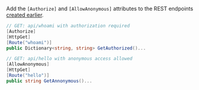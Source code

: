 Add the `[Authorize]` and `[AllowAnonymous]` attributes to the REST endpoints [created earlier](#create-your-rest-endpoints).

```csharp
// GET: api/whoami with authorization required
[Authorize]
[HttpGet]
[Route("whoami")]
public Dictionary<string, string> GetAuthorized()...

// GET: api/hello with anonymous access allowed
[AllowAnonymous]
[HttpGet]
[Route("hello")]
public string GetAnnonymous()...
```